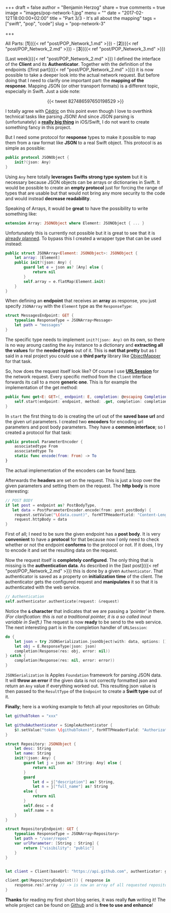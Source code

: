 +++
draft = false
author = "Benjamin Herzog"
share = true
comments = true
image = "images/pop-network-1.jpg"
menu = ""
date = "2017-02-12T18:00:00+02:00"
title = "Part 3/3 - It's all about the mapping"
tags = ["swift", "pop", "code"]
slug = "pop-network-3"

+++

All Parts: [**1**]({{< ref "post/POP_Network_1.md" >}}) - [**2**]({{< ref "post/POP_Network_2.md" >}}) - [**3**]({{< ref "post/POP_Network_3.md" >}})

[Last week]({{< ref "post/POP_Network_2.md" >}}) I defined the interface of the **Client** and its **Authenticator**. Together with the definition of the endpoints ([first part]({{< ref "post/POP_Network_2.md" >}})) it is now possible to take a deeper look into the actual network request. But before doing that I need to clarify one important part: the **mapping of the response**. Mapping JSON (or other transport formats) is a different topic, especially in Swift. Just a side note:

<center>{{< tweet 827486597650198529 >}}</center>

I totally agree with [Cédric](https://twitter.com/0xced) on this point even though I love to overthink technical tasks like parsing JSON! And since JSON parsing is (unfortunately) a [**really big thing**](https://github.com/search?utf8=✓&q=swift+json) in iOS/Swift, I do not want to create something fancy in this project.

But I need some protocol for **response** types to make it possible to map them from a raw format like **JSON** to a real Swift object. This protocol is as simple as possible:

```swift
public protocol JSONObject {
    init?(json: Any)
}
```

Using `Any` here totally **leverages Swifts strong type system** but it is necessary because JSON objects can be arrays or dictionaries in Swift. It would be possible to create an **empty protocol** just for forcing the range of types that are usable but that would not bring any more security to the code and would instead **decrease readability**.

Speaking of Arrays, it would be **great** to have the possibility to write something like:

```swift
extension Array: JSONObject where Element: JSONObject { ... }
```

Unfortunately this is currently not possible but it is great to see that it is [already planned](https://github.com/apple/swift-evolution/blob/master/proposals/0143-conditional-conformances.md). To bypass this I created a wrapper type that can be used instead:

```swift
public struct JSONArray<Element: JSONObject>: JSONObject {
    let array: [Element]
    public init?(json: Any) {
        guard let e = json as? [Any] else {
            return nil
        }
        self.array = e.flatMap(Element.init)
    }
}
```

When defining an **endpoint** that receives an **array** as response, you just specify `JSONArray` with the `Element` type as the `ResponseType`:

```swift
struct MessagesEndpoint: GET {
    typealias ResponseType = JSONArray<Message>
    let path = "messages"
}
```

The specific type needs to implement `init?(json: Any)` on its own, so there is no way aroung casting the `Any` instance to a dictionary and **extracting all the values** for the **needed types** out of it. This is **not that pretty** but as I said in a real project you could use a **third party** library like [ObjectMapper](https://github.com/Hearst-DD/ObjectMapper) for that task.

So, how does the request itself look like? Of course I use [**URLSession**](https://developer.apple.com/reference/foundation/urlsession) for the network request. Every specific method from the `Client` interface forwards its call to a more **generic one**. This is for example the implementation of the get method:

```swift
public func get<E: GET>(_ endpoint: E, completion: @escaping Completion<E.ResponseType>) {
    self.start(endpoint: endpoint, method: .get, completion: completion)
}
```

In `start` the first thing to do is creating the url out of the **saved base url** and the given url parameters. I created two **encoders** for encoding url parameters and post body parameters. They have a **common interface**; so I created a protocol for that task:

```swift
public protocol ParameterEncoder {
    associatedtype From
    associatedtype To
    static func encode(from: From) -> To
}
```

The actual implementation of the encoders can be found [here](https://github.com/BenchR267/Resty/blob/master/Sources/ParameterEncoder.swift).

Afterwards the **headers** are set on the request. This is just a loop over the given parameters and setting them on the request. The **http body** is more interesting:

```swift
// POST BODY
if let post = endpoint as? PostBodyType, 
   let data = PostParameterEncoder.encode(from: post.postBody) {
    request.setValue("\(data.count)", forHTTPHeaderField: "Content-Length")
    request.httpBody = data
}
```

First of all; I need to be sure the given endpoint has a **post body**. It is very **convenient** to have a **protocol** for that because now I only need to check whether or not the endpoint **conforms** to the protocol or not. If it does, I try to encode it and set the resulting data on the request.

Now the request itself is **completely configured**. The only thing that is missing is the **authentication data**. As described in the [last post]({{< ref "post/POP_Network_2.md" >}}) this is done by a given `Authenticator`. That authenticator is saved as a property on **initialization time** of the client. The authenticator gets the configured request and **manipulates** it so that it is authenticated with the web service.
```swift
// Authentication
self.authenticator.authenticate(request: &request)
```

Notice the **`&` character** that indicates that we are passing a *'pointer'* in there. *(For clarification: this is not a traditional pointer, it is a so called inout variable in Swift.)* The request is now **ready** to be send to the web service. The next interesting part is in the completion handler of `URLSession`:

```swift
do {
    let json = try JSONSerialization.jsonObject(with: data, options: [])
    let obj = E.ResponseType(json: json)
    completion(Response(res: obj, error: nil))
} catch {
    completion(Response(res: nil, error: error))
}
```

`JSONSerialization` is Apples `Foundation` framework for parsing JSON data. It will **throw an error** if the given data is not correctly formatted json and return an `Any` value if everything worked out. This resulting json value is then passed to the `ResultType` of the `Endpoint` to create a **Swift type** out of it.

**Finally**; here is a working example to fetch all your repositories on Github:

```swift
let githubToken = "xxx"

let githubAuthenticator = SimpleAuthenticator {
    $0.setValue("token \(githubToken)", forHTTPHeaderField: "Authorization")
}

struct Repository: JSONObject {
    let desc: String
    let name: String
    init?(json: Any) {
        guard let j = json as? [String: Any] else {
            return nil
        }
        guard
            let d = j["description"] as? String,
            let n = j["full_name"] as? String
        else {
            return nil
        }
        self.desc = d
        self.name = n
    }
}

struct RepositoryEndpoint: GET {
    typealias ResponseType = JSONArray<Repository>
    let path = "/user/repos"
    var urlParameter: [String : String] {
        return ["visibility": "public"]
    }
}


let client = Client(baseUrl: "https://api.github.com", authenticator: githubAuthenticator)

client.get(RepositoryEndpoint()) { response in
    response.res?.array // -> is now an array of all requested repositories
}
```

**Thanks** for reading my first short blog series, it was really **fun** writing it! The whole project can be found on [Github](https://github.com/BenchR267/Resty) and is **free to use and enhance**!
